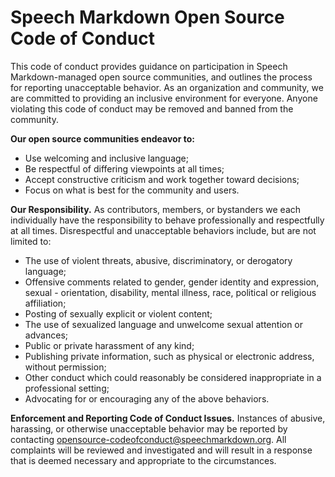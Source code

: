 # Speech Markdown Open Source Code of Conduct

This code of conduct provides guidance on participation in Speech Markdown-managed open source communities, and outlines the process for reporting unacceptable behavior. As an organization and community, we are committed to providing an inclusive environment for everyone. Anyone violating this code of conduct may be removed and banned from the community.

**Our open source communities endeavor to:**

- Use welcoming and inclusive language;
- Be respectful of differing viewpoints at all times;
- Accept constructive criticism and work together toward decisions;
- Focus on what is best for the community and users.

**Our Responsibility.** As contributors, members, or bystanders we each individually have the responsibility to behave professionally and respectfully at all times. Disrespectful and unacceptable behaviors include, but are not limited to:

- The use of violent threats, abusive, discriminatory, or derogatory language;
- Offensive comments related to gender, gender identity and expression, sexual - orientation, disability, mental illness, race, political or religious affiliation;
- Posting of sexually explicit or violent content;
- The use of sexualized language and unwelcome sexual attention or advances;
- Public or private harassment of any kind;
- Publishing private information, such as physical or electronic address, without permission;
- Other conduct which could reasonably be considered inappropriate in a professional setting;
- Advocating for or encouraging any of the above behaviors.

**Enforcement and Reporting Code of Conduct Issues.** Instances of abusive, harassing, or otherwise unacceptable behavior may be reported by contacting opensource-codeofconduct@speechmarkdown.org. All complaints will be reviewed and investigated and will result in a response that is deemed necessary and appropriate to the circumstances.